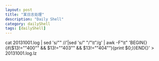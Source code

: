 ```yaml
---
layout: post
title: "某日志处理"
description: "Daily Shell"
category: dailyShell
tags: [dailyShell]
---
```



 cat 20131001.log | sed 's/"" //'|sed 's/" "/"\t"/g' | awk -F"\t" 'BEGIN{}{if($13!="\"400\"" && $13!="\"403\"" && $13!="\"404\""){print $0;}}END{}' > 20131001.log.lz
